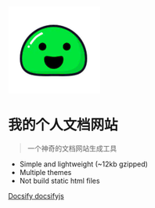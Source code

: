![logo](logo.png)
# 我的个人文档网站
> 一个神奇的文档网站生成工具
* Simple and lightweight (~12kb gzipped)
* Multiple themes
* Not build static html files

[Docsify docsifyjs](https://github.com/docsifyjs/docsify/)

<!-- 背景色 -->
<!-- ![color](#DAF7A6)-->